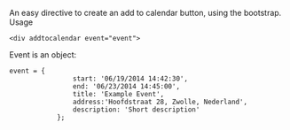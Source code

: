 An easy directive to create an add to calendar button, using the bootstrap.   
Usage   
```
<div addtocalendar event="event">
```
Event is an object:   
```
event = {
                start: '06/19/2014 14:42:30',
                end: '06/23/2014 14:45:00',
                title: 'Example Event',
                address:'Hoofdstraat 28, Zwolle, Nederland',
                description: 'Short description'
            };
```

